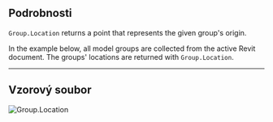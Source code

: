 ## Podrobnosti
`Group.Location` returns a point that represents the given group's origin.

In the example below, all model groups are collected from the active Revit document. The groups' locations are returned with `Group.Location`.

___
## Vzorový soubor

![Group.Location](./Revit.Elements.Group.Location_img.jpg)
